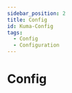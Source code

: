 ```yaml
---
sidebar_position: 2
title: Config
id: Kuma-Config
tags:
  - Config
  - Configuration
---
```


# Config
